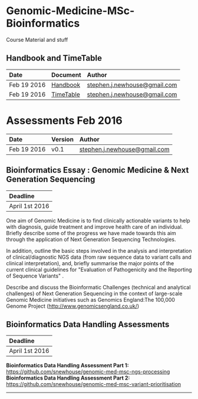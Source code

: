 # Genomic-Medicine-MSc-Bioinformatics
Course Material and stuff

## Handbook and TimeTable

| Date |  Document | Author |
|:------|:----------|:----------|  
| Feb 19 2016 | [Handbook]()  | <stephen.j.newhouse@gmail.com>|
| Feb 19 2016 | [TimeTable]() | <stephen.j.newhouse@gmail.com>|

# Assessments Feb 2016

| Date |  Version | Author |
|:------|:----------|:----------|  
| Feb 19 2016 | v0.1 |<stephen.j.newhouse@gmail.com>|

## Bioinformatics Essay : Genomic Medicine & Next Generation Sequencing 

| Deadline |
|:------|
| April 1st 2016 | 


One aim of Genomic Medicine is to find clinically actionable variants to help with diagnosis, guide treatment and improve health care of an individual. Briefly describe some of the progress we have made towards this aim through the application of Next Generation Sequencing Technologies.

In addition, outline the basic steps involved in the analysis and interpretation of clinical/diagnostic NGS data (from raw sequence data to variant calls and clinical interpretation), and, briefly summarise the major points of the current clinical guidelines for "Evaluation of Pathogenicity and the Reporting of Sequence Variants" .

Describe and discuss the Bioinformatic Challenges (technical and analytical challenges) of Next Generation Sequencing in the context of large-scale Genomic Medicine initiatives such as Genomics England:The 100,000 Genome Project (http://www.genomicsengland.co.uk/)

## Bioinformatics Data Handling Assessments

| Deadline |
|:------|
| April 1st 2016 | 

**Bioinformatics Data Handling Assessment Part 1:** https://github.com/snewhouse/genomic-med-msc-ngs-processing  
**Bioinformatics Data Handling Assessment Part 2:** https://github.com/snewhouse/genomic-med-msc-variant-prioritisation  


**************



